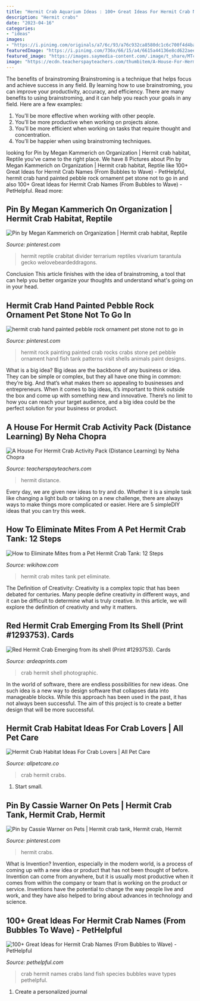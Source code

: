 ```yaml
---
title: "Hermit Crab Aquarium Ideas : 100+ Great Ideas For Hermit Crab Names (from Bubbles To Wave)"
description: "Hermit crabs"
date: "2023-04-16"
categories:
- "ideas"
images:
- "https://i.pinimg.com/originals/a7/6c/93/a76c932ca8580dc1c6c700f4d4ba8d83.jpg"
featuredImage: "https://i.pinimg.com/736x/66/15/a4/6615a44136e8cd622aeef44b5a548144.jpg"
featured_image: "https://images.saymedia-content.com/.image/t_share/MTc0MjcwMzkwMjIxMTU0MTcy/hermit-crab-names.png"
image: "https://ecdn.teacherspayteachers.com/thumbitem/A-House-For-Hermit-Crab-Activity-Pack-2096452-1588662306/original-2096452-4.jpg"
---
```



The benefits of brainstroming
Brainstroming is a technique that helps focus and achieve success in any field. By learning how to use brainstroming, you can improve your productivity, accuracy, and efficiency. There are many benefits to using brainstroming, and it can help you reach your goals in any field. Here are a few examples:
1. You’ll be more effective when working with other people.
2. You’ll be more productive when working on projects alone.
3. You’ll be more efficient when working on tasks that require thought and concentration.
4. You’ll be happier when using brainstroming techniques.

	

		
looking for Pin by Megan Kammerich on Organization | Hermit crab habitat, Reptile you've came to the right place. We have 8 Pictures about Pin by Megan Kammerich on Organization | Hermit crab habitat, Reptile like 100+ Great Ideas for Hermit Crab Names (From Bubbles to Wave) - PetHelpful, hermit crab hand painted pebble rock ornament pet stone not to go in and also 100+ Great Ideas for Hermit Crab Names (From Bubbles to Wave) - PetHelpful. Read more:
		
    
## Pin By Megan Kammerich On Organization | Hermit Crab Habitat, Reptile

<img loading=lazy src="https://i.pinimg.com/736x/66/15/a4/6615a44136e8cd622aeef44b5a548144.jpg" onerror="this.onerror=null;this.src='https://tse4.mm.bing.net/th?id=OIP.pmxComNCgsteKiH9hCxBeQHaFh&amp;pid=15.1';" alt="Pin by Megan Kammerich on Organization | Hermit crab habitat, Reptile">

_Source: pinterest.com_

>hermit reptile crabitat divider terrarium reptiles vivarium tarantula gecko welovebeardeddragons. 

	

Conclusion
This article finishes with the idea of brainstroming, a tool that can help you better organize your thoughts and understand what's going on in your head.

    
## Hermit Crab Hand Painted Pebble Rock Ornament Pet Stone Not To Go In

<img loading=lazy src="https://i.pinimg.com/originals/a7/6c/93/a76c932ca8580dc1c6c700f4d4ba8d83.jpg" onerror="this.onerror=null;this.src='https://tse4.mm.bing.net/th?id=OIP.ZAyqDfsrIKttE7O6s6OVgQHaKL&amp;pid=15.1';" alt="hermit crab hand painted pebble rock ornament pet stone not to go in">

_Source: pinterest.com_

>hermit rock painting painted crab rocks crabs stone pet pebble ornament hand fish tank patterns visit shells animals paint designs. 

	

What is a big idea?
Big ideas are the backbone of any business or idea. They can be simple or complex, but they all have one thing in common: they’re big. And that’s what makes them so appealing to businesses and entrepreneurs. When it comes to big ideas, it’s important to think outside the box and come up with something new and innovative. There’s no limit to how you can reach your target audience, and a big idea could be the perfect solution for your business or product.

    
## A House For Hermit Crab Activity Pack (Distance Learning) By Neha Chopra

<img loading=lazy src="https://ecdn.teacherspayteachers.com/thumbitem/A-House-For-Hermit-Crab-Activity-Pack-2096452-1588662306/original-2096452-4.jpg" onerror="this.onerror=null;this.src='https://tse1.mm.bing.net/th?id=OIP.VLI0zo-5zu1CzJ6fsd377AAAAA&amp;pid=15.1';" alt="A House For Hermit Crab Activity Pack (Distance Learning) by Neha Chopra">

_Source: teacherspayteachers.com_

>hermit distance. 

	

Every day, we are given new ideas to try and do. Whether it is a simple task like changing a light bulb or taking on a new challenge, there are always ways to make things more complicated or easier. Here are 5 simpleDIY ideas that you can try this week.

    
## How To Eliminate Mites From A Pet Hermit Crab Tank: 12 Steps

<img loading=lazy src="https://www.wikihow.com/images/9/9f/Eliminate-Mites-from-a-Pet-Hermit-Crab-Tank-Step-13.jpg" onerror="this.onerror=null;this.src='https://tse4.mm.bing.net/th?id=OIP.jqYMlK9ExqT9EbCxpncyegHaFj&amp;pid=15.1';" alt="How to Eliminate Mites from a Pet Hermit Crab Tank: 12 Steps">

_Source: wikihow.com_

>hermit crab mites tank pet eliminate. 

	

The Definition of Creativity:
Creativity is a complex topic that has been debated for centuries. Many people define creativity in different ways, and it can be difficult to determine what is truly creative. In this article, we will explore the definition of creativity and why it matters.

    
## Red Hermit Crab Emerging From Its Shell (Print #1293753). Cards

<img loading=lazy src="https://www.ardeaprints.com/p/172/red-hermit-crab-emerging-shell-1293753.jpg" onerror="this.onerror=null;this.src='https://tse4.mm.bing.net/th?id=OIP.3a4a9cqvxIRdnyOq8Wf1HwHaE8&amp;pid=15.1';" alt="Red Hermit Crab Emerging from its shell (Print #1293753). Cards">

_Source: ardeaprints.com_

>crab hermit shell photographic. 

	

In the world of software, there are endless possibilities for new ideas. One such idea is a new way to design software that collapses data into manageable blocks. While this approach has been used in the past, it has not always been successful. The aim of this project is to create a better design that will be more successful.

    
## Hermit Crab Habitat Ideas For Crab Lovers | All Pet Care

<img loading=lazy src="https://allpetcare.co/wp-content/uploads/2020/01/Hermit-Crab-Habitat-Ideas-32.jpg" onerror="this.onerror=null;this.src='https://tse3.mm.bing.net/th?id=OIP.MC6LmJAa0u0h_S3dHb3e9AHaEK&amp;pid=15.1';" alt="Hermit Crab Habitat Ideas For Crab Lovers | All Pet Care">

_Source: allpetcare.co_

>crab hermit crabs. 

	

1. Start small.

    
## Pin By Cassie Warner On Pets | Hermit Crab Tank, Hermit Crab, Hermit

<img loading=lazy src="https://i.pinimg.com/originals/17/34/0e/17340e8ffc330c23cfc8b26375122956.jpg" onerror="this.onerror=null;this.src='https://tse1.mm.bing.net/th?id=OIP.5dEOmHsQW2_H1uGqRRQMFgHaHa&amp;pid=15.1';" alt="Pin by Cassie Warner on Pets | Hermit crab tank, Hermit crab, Hermit">

_Source: pinterest.com_

>hermit crabs. 

	

What is Invention?
Invention, especially in the modern world, is a process of coming up with a new idea or product that has not been thought of before. Invention can come from anywhere, but it is usually most productive when it comes from within the company or team that is working on the product or service. Inventions have the potential to change the way people live and work, and they have also helped to bring about advances in technology and science.

    
## 100+ Great Ideas For Hermit Crab Names (From Bubbles To Wave) - PetHelpful

<img loading=lazy src="https://images.saymedia-content.com/.image/t_share/MTc0MjcwMzkwMjIxMTU0MTcy/hermit-crab-names.png" onerror="this.onerror=null;this.src='https://tse3.mm.bing.net/th?id=OIP.QezPrM4Usjpubk6CjtDwmgHaF7&amp;pid=15.1';" alt="100+ Great Ideas for Hermit Crab Names (From Bubbles to Wave) - PetHelpful">

_Source: pethelpful.com_

>crab hermit names crabs land fish species bubbles wave types pethelpful. 

	

1. Create a personalized journal

